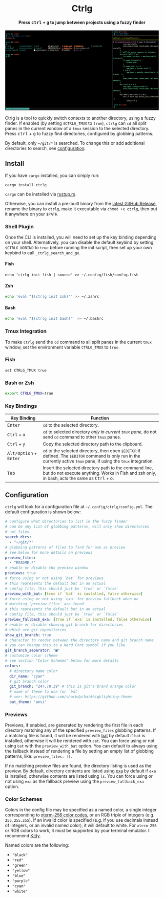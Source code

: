 <h1 align="center">Ctrlg</h1>
<h4 align="center">Press <kbd>ctrl</kbd> + <kbd>g</kbd> to jump between projects using a fuzzy finder</h4>

![demo](https://github.com/mrjones2014/ctrlg/raw/master/demo.gif)

Ctrlg is a tool to quickly switch contexts to another directory, using a fuzzy finder.
If enabled (by setting `$CTRLG_TMUX` to `true`), `ctrlg` can `cd` all split panes in the current window of a `tmux` session
to the selected directory. Press <kbd>ctrl</kbd> + <kbd>g</kbd> to fuzzy find directories,
configured by globbing patterns.

By default, only `~/git/*` is searched. To change this or add additional
directories to search, see [configuration](#configuration).

## Install

If you have `cargo` installed, you can simply run:

```
cargo install ctrlg
```

`cargo` can be installed via [rustup.rs](https://rustup.rs).

Otherwise, you can install a pre-built binary from the [latest GitHub Release](https://github.com/mrjones2014/ctrlg/releases),
rename the binary to `ctrlg`, make it executable via `chmod +x ctrlg`, then put it anywhere on your `$PATH`.

### Shell Plugin

Once the CLI is installed, you will need to set up the key binding depending on your shell.
Alternatively, you can disable the default keybind by setting `$CTRLG_NOBIND` to `true`
before running the init script, then set up your own keybind to call `_ctrlg_search_and_go`.

#### Fish

```fish
echo 'ctrlg init fish | source' >> ~/.config/fish/config.fish
```

#### Zsh

```zsh
echo 'eval "$(ctrlg init zsh)"' >> ~/.zshrc
```

#### Bash

```bash
echo 'eval "$(ctrlg init bash)"' >> ~/.bashrc
```

### Tmux Integration

To make `ctrlg` send the `cd` command to all split panes in the current `tmux`
window, set the environment variable `CTRLG_TMUX` to `true`.

### Fish

```fish
set CTRLG_TMUX true
```

### Bash or Zsh

```bash
export CTRLG_TMUX=true
```

### Key Bindings

| Key Binding                              | Function                                                                                                                                                                   |
| ---------------------------------------- | -------------------------------------------------------------------------------------------------------------------------------------------------------------------------- |
| <kbd>Enter</kbd>                         | `cd` to the selected directory.                                                                                                                                            |
| <kbd>Ctrl</kbd> + <kbd>o</kbd>           | `cd` to selected directory *only in current `tmux` pane*, do not send `cd` command to other `tmux` panes.                                                                  |
| <kbd>Ctrl</kbd> + <kbd>y</kbd>           | Copy the selected directory path to the clipboard.                                                                                                                         |
| <kbd>Alt/Option</kbd> + <kbd>Enter</kbd> | `cd` to the selected directory, then open `$EDITOR` if defined. The `$EDITOR` command is only run in the currently active `tmux` pane, if using the `tmux` integration.    |
| <kbd>Tab</kbd>                           | Insert the selected directory path to the command line, but do not execute anything. Works in Fish and zsh only, in bash, acts the same as <kbd>Ctrl</kbd> + <kbd>o</kbd>. |

## Configuration

`ctrlg` will look for a configuration file at `~/.config/ctrlg/config.yml`. The default
configuration is shown below:

```yaml
# configure what directories to list in the fuzzy finder
# can be any list of globbing patterns, will only show directories
# not files
search_dirs:
  - "~/git/*"
# globbing patterns of files to find for use as preview
# see below for more details on previews
preview_files:
  - "README.*"
# enable or disable the preview window
previews: true
# force using or not using `bat` for previews
# this represents the default but in an actual
# config file, this should just be `true` or `false`
preview_with_bat: [true if `bat` is installed, false otherwise]
# force using or not using `exa` for preview fallback when no
# matching `preview_files` are found
# this represents the default but in an actual
# config file, this should just be `true` or `false`
preview_fallback_exa: [true if `exa` is installed, false otherwise]
# enable or disable showing git branch for directories
# which are git repositories
show_git_branch: true
# character to render between the directory name and git branch name
# you can change this to a Nerd Font symbol if you like
git_branch_separator: "■"
# customize color scheme
# see section "Color Schemes" below for more details
colors:
  # directory name color
  dir_name: "cyan"
  # git branch color
  git_branch: "247,78,39" # this is git's brand orange color
  # name of theme to use for `bat`
  # see: https://github.com/sharkdp/bat#highlighting-theme
  bat_theme: "ansi"
```

### Previews

Previews, if enabled, are generated by rendering the first file in each directory
matching any of the specified `preview_files` globbing patterns. If a matching file
is found, it will be rendered with [bat](https://github.com/sharkdp/bat) by default
if `bat` is installed, otherwise it will be rendered with `cat`. You can force using
or not using `bat` with the `preview_with_bat` option. You can default to always
using the fallback instead of rendering a file by setting an empty list of globbing
patterns, like: `preview_files: []`.

If no matching preview files are found, the directory listing is used as the preview. By
default, directory contents are listed using [exa](https://github.com/ogham/exa) by default
if `exa` is installed, otherwise contents are listed using `ls`. You can force using or not
using `exa` as the fallback preview using the `preview_fallback_exa` option.

### Color Schemes

Colors in the config file may be specified as a named color,
a single integer corresponding to [xterm-256 color codes](https://upload.wikimedia.org/wikipedia/commons/1/15/Xterm_256color_chart.svg),
or an RGB triple of integers (e.g. `255,255,255`). If an invalid color is specified
(e.g. if you use decimals instead of integers, or an invalid named color), it will default to
white. For `xterm-256` or RGB colors to work, it must be supported by your terminal emulator.
I recommend [Kitty](https://sw.kovidgoyal.net/kitty/).

Named colors are the following:

- `"black"`
- `"red"`
- `"green"`
- `"yellow"`
- `"blue"`
- `"purple"`
- `"cyan"`
- `"white"`
